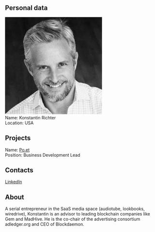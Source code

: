 ## Personal data
![ photo](photo/konstantin_richter.jpg)  
Name: Konstantin Richter  
Location: USA  
## Projects 
Name: [Po.et](../projects/poet.md)  
Position: Business Development Lead   
## Contacts
[LinkedIn](https://www.linkedin.com/in/konstantinrichter/)  
## About
A serial entrepreneur in the SaaS media space (audiotube, lookbooks, wiredrive), Konstantin is an advisor to leading blockchain companies like Gem and MadHive. He is the co-chair of the advertising consortium adledger.org and CEO of Blockdaemon.
